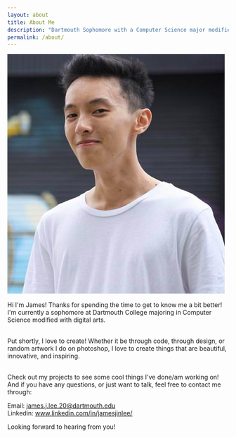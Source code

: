 ```yaml
---
layout: about
title: About Me
description: "Dartmouth Sophomore with a Computer Science major modified with digital arts."
permalink: /about/
---
```


<img class="ui fluid centered large image" src="../images/h.png">

Hi I'm James! Thanks for spending the time to get to know me a bit better!
I'm currently a sophomore at Dartmouth College majoring in Computer Science modified with digital arts.

<br>
Put shortly, I love to create! Whether it be through code, through design, or random artwork I do on photoshop, I love to create things that are beautiful, innovative, and inspiring.
<br>
<br>

Check out my projects to see some cool things I've done/am working on!
And if you have any questions, or just want to talk, feel free to contact me through:

Email: james.j.lee.20@dartmouth.edu
<br>
Linkedin: www.linkedin.com/in/jamesjinlee/

Looking forward to hearing from you!
